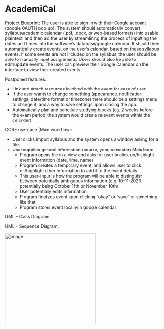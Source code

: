 # AcademiCal

Project Blueprint:
The user is able to sign in with their Google account (google OAUTH pop-up). The system should automatically convert syllabus/academic calendar (.pdf, .docx, or web-based formats) into usable plaintext, and then aid the user by streamlining the process of inputting the dates and times into the software’s database/google calendar.
It should then automatically create events, on the user’s calendar, based on these syllabus events. If some events are not included on the syllabus, the user should be able to manually input assignments. Users should also be able to edit/update events. The user can preview their Google Calendar on the interface to view their created events.

Postponed features:
  - Link and attach resources involved with the event for ease of user  
  - If the user wants to change something (appearance, notification settings, date/time format or timezone) there should be a settings menu to change it, and a way to save settings upon closing the app.
  - Automatically plan and schedule studying blocks (eg. 2 weeks before the exam period, the system would create relevant events within the calendar)

CORE use-case (Main workflow):
- User clicks import syllabus and the system opens a window asking for a file.
- User supplies general information (course, year, semester)
Main loop:
  - Program opens file in a view and asks for user to click on/highlight event information (date, time, name)
  - Program creates a temporary event, and allows user to click on/highlight other information to add it to the event details
  - This user-input is how the program will be able to distinguish between potentially ambiguous information (e.g. 10-11-2023 potentially being October 11th or November 10th)
  - User potentially edits information
  - Program finalizes event upon clicking “okay” or “save” or something like that
  - Program stores event locally/in google calendar

UML - Class Diagram:

UML - Sequence Diagram:

<img width="296" alt="image" src="https://github.com/Rafiah-n/AcademiCal/assets/54577192/4c752738-1de2-4c5f-b9da-9cb44de259f6">
